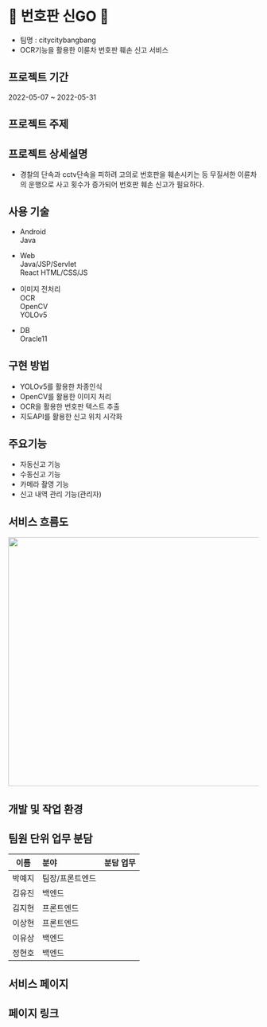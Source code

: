 # 🚨 번호판 신GO 🚨
- 팀명 : citycitybangbang
- OCR기능을 활용한 이륜차 번호판 훼손 신고 서비스

## 프로젝트 기간
2022-05-07 ~ 2022-05-31


## 프로젝트 주제

## 프로젝트 상세설명
- 경찰의 단속과 cctv단속을 피하려 고의로 번호판을 훼손시키는 등 무질서한 이륜차의 운행으로 사고 횟수가 증가되어 번호판 훼손 신고가 필요하다.

## 사용 기술

- Android  
Java  

- Web  
Java/JSP/Servlet  
React 
HTML/CSS/JS

- 이미지 전처리  
OCR  
OpenCV  
YOLOv5  

- DB  
Oracle11  


## 구현 방법

- YOLOv5를 활용한 차종인식
- OpenCV를 활용한 이미지 처리
- OCR을 활용한 번호판 텍스트 추출
- 지도API를 활용한 신고 위치 시각화


## 주요기능

- 자동신고 기능
- 수동신고 기능
- 카메라 촬영 기능
- 신고 내역 관리 기능(관리자)



## 서비스 흐름도

<img src="https://user-images.githubusercontent.com/99248442/167537944-91fd7a69-fe4c-4c94-9f5d-3b93bb67d3b3.png" width="700" height="500">


## 개발 및 작업 환경

## 팀원 단위 업무 분담
|이름|분야|분담 업무|
|:-------:|:-----------|:------------------------|
|박예지|팀장/프론트엔드| |
|김유진|백엔드|  |
|김지현|프론트엔드| |
|이상현|프론트엔드| |
|이유상|백엔드| |
|정현호|백엔드| |

## 서비스 페이지

## 페이지 링크
